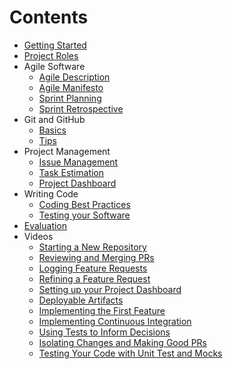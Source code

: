 # Contents

- [Getting Started](../../README.md)
- [Project Roles](./roles.md)
- Agile Software
    - [Agile Description](./agile.md)
    - [Agile Manifesto](./agile_manifesto.md)
    - [Sprint Planning](./planning.md)
    - [Sprint Retrospective](./retrospective.md)
- Git and GitHub
    - [Basics](./git_basics.md)
    - [Tips](./git_tips.md)
- Project Management
    - [Issue Management](./issues.md)
    - [Task Estimation](./estimation.md)
    - [Project Dashboard](./dashboard.md)
- Writing Code
    - [Coding Best Practices](./best_practices.md)
    - [Testing your Software](./testing.md)
- [Evaluation](./evaluation.md)
- Videos
    - [Starting a New Repository](https://drive.google.com/file/d/1QKIMBj8Aewsvp3eHtc3ZxB2BZFQZwoao/view?usp=sharing "Starting a new Repository")
    - [Reviewing and Merging PRs](https://drive.google.com/file/d/19ooq9qdHZdhOkbxsyYkt1VCXsEQpdRQO/view?usp=sharing "Reviewing and Merging PRs")
    - [Logging Feature Requests](https://drive.google.com/file/d/1n7Bbgr6DBXDGgLoNifwTASSe8wax3e9g/view?usp=sharing "Video: Logging Feature Requests")
    - [Refining a Feature Request](https://drive.google.com/file/d/17cMkPLJP-gDVU5IFERgi_2Vo0Ff8PqgO/view?usp=sharing "Video: Refining a Feature Request")
    - [Setting up your Project Dashboard](https://www.youtube.com/embed/ff5cBkPg-bQ?end=379 "Video: Setting up your Project Dashboard")
    - [Deployable Artifacts](https://drive.google.com/file/d/1JdmV03vOxWLYWSVmAgdGr2e1YN7ff-5e/view?usp=sharing "Video: Deployable Artifacts")
    - [Implementing the First Feature](https://drive.google.com/file/d/1Gejl7be0UgtZZe8wL9J0IQM7weZ7RqTk/view?usp=sharing "Video: Implementing the First Feature")
    -  [Implementing Continuous Integration](https://drive.google.com/file/d/1hlTaBNjvvH14oY4eSOJkMBSWrICa70si/view?usp=sharing "Implementing Continuous Integration")
    -  [Using Tests to Inform Decisions](https://drive.google.com/file/d/1C96T5vUWZaAG6RtsR0b7yvmoTf-Sd-TF/view?usp=sharing "Using Tests to Inform Decisions")
    -  [Isolating Changes and Making Good PRs](https://drive.google.com/file/d/10Nk_DOStB9W1cFrYtx28y05y3lZI6FHl/view?usp=sharing "Isolating Changes and Making Good PRs")
    -  [Testing Your Code with Unit Test and Mocks](https://drive.google.com/file/d/1RNMUShsrPl4Ubylp6KHCHnXs97c18_2j/view?usp=sharing "Testing Your Code with Unit Tests and Mocks")